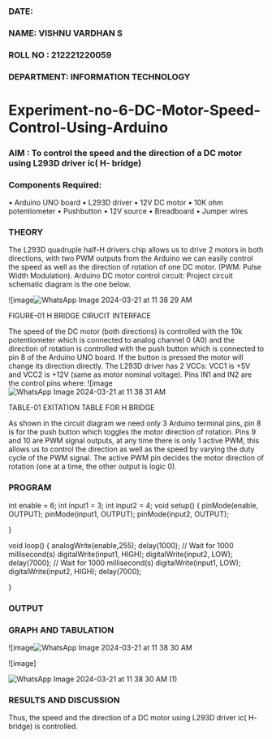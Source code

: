 
###  DATE: 

###  NAME: VISHNU VARDHAN S
###  ROLL NO : 212221220059
###  DEPARTMENT: INFORMATION TECHNOLOGY
# Experiment-no-6-DC-Motor-Speed-Control-Using-Arduino
### AIM : To control the speed and the direction of a DC motor using L293D driver ic( H- bridge)

### Components Required:
•	Arduino UNO board
•	L293D driver
•	12V DC motor
•	10K ohm potentiometer
•	Pushbutton
•	12V source
•	Breadboard
•	Jumper wires
### THEORY 
The L293D quadruple half-H drivers chip allows us to drive 2 motors in both directions, with two PWM outputs from the Arduino we can easily control the speed as well as the direction of rotation of one DC motor. (PWM: Pulse Width Modulation).
Arduino DC motor control circuit:
Project circuit schematic diagram is the one below.

![image![WhatsApp Image 2024-03-21 at 11 38 29 AM](https://github.com/AllenSteve18/Experiment-no-7-DC-Motor-Speed-Control-Using-Arduino/assets/131678601/af23ce48-6420-4d79-b141-00560627284c)

FIGURE-01 H BRIDGE CIRUCIT INTERFACE 
 
The speed of the DC motor (both directions) is controlled with the 10k potentiometer which is connected to analog channel 0 (A0) and the direction of rotation is controlled with the push button which is connected to pin 8 of the Arduino UNO board. If the button is pressed the motor will change its direction directly.
The L293D driver has 2 VCCs: VCC1 is +5V and VCC2 is +12V (same as motor nominal voltage). Pins IN1 and IN2 are the control pins where:
![image![WhatsApp Image 2024-03-21 at 11 38 31 AM](https://github.com/AllenSteve18/Experiment-no-7-DC-Motor-Speed-Control-Using-Arduino/assets/131678601/baddac58-8123-40a4-bd4b-f30b07228eff)

TABLE-01 EXITATION TABLE FOR H BRIDGE 

As shown in the circuit diagram we need only 3 Arduino terminal pins, pin 8 is for the push button which toggles the motor direction of rotation. Pins 9 and 10 are PWM signal outputs, at any time there is only 1 active PWM, this allows us to control the direction as well as the speed by varying the duty cycle of the PWM signal. The active PWM pin decides the motor direction of rotation (one at a time, the other output is logic 0).

### PROGRAM 
int enable = 6;
int input1 = 3;
int input2 = 4;
void setup()
{
  pinMode(enable, OUTPUT);
  pinMode(input1, OUTPUT);
  pinMode(input2, OUTPUT);

}

void loop()
{
  analogWrite(enable,255);
  delay(1000); // Wait for 1000 millisecond(s)
  digitalWrite(input1, HIGH);
  digitalWrite(input2, LOW);
  delay(7000); // Wait for 1000 millisecond(s)
  digitalWrite(input1, LOW);
  digitalWrite(input2, HIGH);
  delay(7000);
  
}
### OUTPUT

### GRAPH AND TABULATION 


![image![WhatsApp Image 2024-03-21 at 11 38 30 AM](https://github.com/AllenSteve18/Experiment-no-7-DC-Motor-Speed-Control-Using-Arduino/assets/131678601/6d51bb0e-a98e-4895-a266-43ae2eb861ac)

![image]

![WhatsApp Image 2024-03-21 at 11 38 30 AM (1)](https://github.com/AllenSteve18/Experiment-no-7-DC-Motor-Speed-Control-Using-Arduino/assets/131678601/f54bbf4d-23ab-42a5-b489-e190d19f3fce)

### RESULTS AND DISCUSSION 
Thus, the speed and the direction of a DC motor using L293D driver ic( H- bridge) is controlled.
